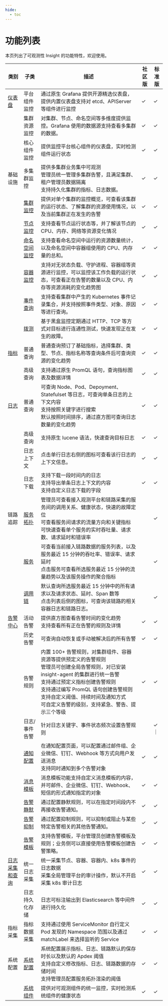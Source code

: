 ```yaml
---
hide:
  - toc
---
```


# 功能列表

本页列出了可观测性 Insight 的功能特性，欢迎使用。

| 类别 | 子类 | 描述 | 社区版 | 标准版 |
| ---- | ---- | ---- | ---- | ---- |
| [仪表盘](../user-guide/dashboard/dashboard.md) | 平台组件监控 | 通过原生 Grafana 提供开源精选仪表盘，提供内置仪表盘支持对 etcd、APIServer 等组件进行监控 | ✓ | ✓ |
|  | 集群资源监控 | 对集群、节点、命名空间等多维度提供监控。Grafana 使用的数据源支持查看多集群的数据。 | ✓ | ✓ |
|  | 核心组件监控 | 提供监控平台核心组件的仪表盘，实时检测组件运行状态 | ✓ | ✓ |
| 基础设施 | 多集群监控 | 提供多集群业务集中可观测<br />管理员统一管理多集群告警，且满足集群、租户管理员数据隔离<br />支持持久化集群的指标、日志数据。 | ✓ | ✓ |
|  | [集群监控](../user-guide/infra/cluster.md) | 提供对单个集群的监控概览，可查看该集群的运行状态、了解集群的资源使用情况，以及当前集群正在发生的告警 | ✓ | ✓ |
|  | [节点监控](../user-guide/infra/node.md) | 支持查看节点运行状态等，并了解该节点的 CPU、内存、网络等资源变化情况 | ✓ | ✓ |
|  | [命名空间监控](../user-guide/infra/namespace.md) | 支持查看命名空间中运行的资源数量统计，以及命名空间中容器组使用的 CPU、内存量的总和。 | ✓ | ✓ |
|  | [容器监控](../user-guide/infra/container.md) | 支持对无状态负载、守护进程、容器组等资源进行监控，可以监控该工作负载的运行状态，可查看正在告警的数量以及 CPU、内存等资源消耗的变化趋势图 | ✓ | ✓ |
|  | [事件查询](../user-guide/infra/event.md) | 支持查看集群中产生的 Kubernetes 事件记录集合，并支持按照事件类型、对象、原因等进行查询。 | ✓ | ✓ |
|  | [拨测](../user-guide/infra/probe.md) | 基于黑盒监控定期通过 HTTP、TCP 等方式对目标进行连通性测试，快速发现正在发生的故障。 | ✓ | ✓ |
| [指标](../user-guide/data-query/metric.md) | 普通查询 | 普通查询预订了基础指标，选择集群、类型、节点、指标名称等查询条件后可查询资源的变化趋势 | ✓ | ✓ |
|  | 高级查询 | 支持通过原生 PromQL 语句，查询指标图表及数据详情 | ✓ | ✓ |
| [日志](../user-guide/data-query/log.md) | 普通查询 | 可查询 Node、Pod、Depoyment、Statefulset 等日志，可查询单条日志的上下文内容<br />支持按照关键字进行搜索<br />默认按照时间排序，通过直方图可查询日志数量的变化趋势 | ✓ | ✓ |
|  | 高级查询 | 支持原生 lucene 语法，快速查询目标日志  | ✓ | ✓ |
|  | 日志上下文 | 点击单行日志右侧的图标可查看该行日志的上下文信息。 | ✓ | ✓ |
|  | 日志下载 | 支持下载一段时间内的日志<br />支持导出单条日志上下文的内容<br />支持自定义日志下载的字段 | ✓ | ✓ |
| 链路追踪| [服务拓扑](../user-guide/trace/topology.md) | 管理员可查看接入观测平台和链路采集的服务间的调用关系、健康状态，快速的故障定位<br />可查看服务间请求的流量方向和关键指标<br />可快速查看单个服务的实时吞吐量、请求数、请求延时和错误率 |  | ✓ |
|  | [服务](../user-guide/trace/service.md) | 可查看当前接入链路数据的服务列表，以及服务最近 15 分钟的吞吐率、错误率、请求延时 <br /> 点击服务可查看所选服务最近 15 分钟的流量趋势以及该服务操作的聚合指标 |  | ✓ |
|  | [调用链](../user-guide/trace/trace.md) | 默认查询所选服务最近 15 分钟中的所有请求以及请求状态、延时、Span 数等 <br />点击列表后侧的图标，可查询该链路的相关容器日志和链路日志。 |  | ✓ |
| [告警中心](../user-guide/alert-center/index.md) | 活动告警 | 提供直方图查看告警时间的变化趋势<br />支持查看所有正在告警的规则及详情 | ✓ | ✓ |
|  | 历史告警 | 可查询自动恢复或手动被解决后的所有告警 | ✓ | ✓ |
|  | 告警规则 | 内置 100+ 告警规则，对集群组件、容器资源等提供预定义的告警规则<br />管理员可创建全局告警规则，对已安装 insight-agent 的集群进行统一告警<br />支持通过预定义指标创建告警规则<br />支持通过编写 PromQL 语句创建告警规则<br />支持自定义阈值、持续时间及通知方式<br />可自定义告警的级别，支持紧急、警告、提示三个等级 | ✓ | ✓ |
|  | 日志/事件告警  | 针对日志关键字、事件状态频次设置告警规则 |  | ✓ ｜
|  | [通知配置](../user-guide/alert-center/message.md) | 在通知配置页面，可以配置通过邮件组、企业微信、钉钉、Webhook 等方式向用户发送消息<br />支持同时通知到多个告警对象 | ✓ | ✓ |
|  | [消息模板](../user-guide/alert-center/msg-template.md) | 消息模板功能支持自定义消息模板的内容，并可邮件、企业微信、钉钉、Webhook、短信的形式通知指定的对象 | ✓ | ✓ |
|  | [告警静默](../user-guide/alert-center/silent.md) | 通过配置静默规则，可以在指定时间段内不再接收告警通知。 | ✓ | ✓ |
|  | [告警抑制](../user-guide/alert-center/inhibition.md) | 通过配置抑制规则，可以抑制或阻止与某些特定告警相关的其他告警通知。 | ✓ | ✓ |
|  | [告警模板](../user-guide/alert-center/alert-template.md) | 支持告警模板，平台管理员创建告警模板及规则；业务侧可以直接使用告警模板创建告警策略。 | ✓ | ✓ |
| [日志采集和查询](../user-guide/collection-manag/collection-manag.md) | 统一日志采集 | 统一采集节点、容器、容器内、k8s 事件的日志数据<br />采集全局管理平台的审计操作，默认不开启采集 k8s 审计日志 | ✓ | ✓ |
|  | 日志持久化存储 | 日志可标注输出到 Elasticsearch 等中间件进行持久化 | ✓ | ✓ |
| 指标采集 | 指标数据采集 | 支持通过使用 ServiceMonitor 自行定义 Pod 发现的 Namespace 范围以及通过 matchLabel 来选择监听的 Service | ✓ | ✓ |
| 系统配置 | [系统配置](../user-guide/system-config/system-config.md) | 系统配置展示指标、日志、链路默认的保存时长以及默认的 Apdex 阈值<br />支持自定义修改指标、日志、链路数据的存储时间  <br />支持管理员配置服务拓扑渲染的阈值 | ✓ | ✓ |
|  | [系统组件](../user-guide/system-config/system-component.md) | 提供对可观测组件的统一监控，实时检测系统组件的健康状态 | ✓ | ✓ |
